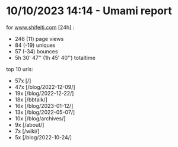 # 10/10/2023 14:14 - Umami report
for www.shifeiti.com [24h] :

 - 246 (11) page views
 - 84 (-19) uniques
 - 57 (-34) bounces
 - 5h 30' 47'' (1h 45' 40'') totaltime


top 10 urls:
 - 57x [/]
 - 47x [/blog/2022-12-09/]
 - 19x [/blog/2022-12-22/]
 - 18x [/bbtalk/]
 - 16x [/blog/2023-01-12/]
 - 13x [/blog/2022-05-07/]
 - 10x [/blog/archives/]
 - 9x [/about/]
 - 7x [/wiki/]
 - 5x [/blog/2022-10-24/]


